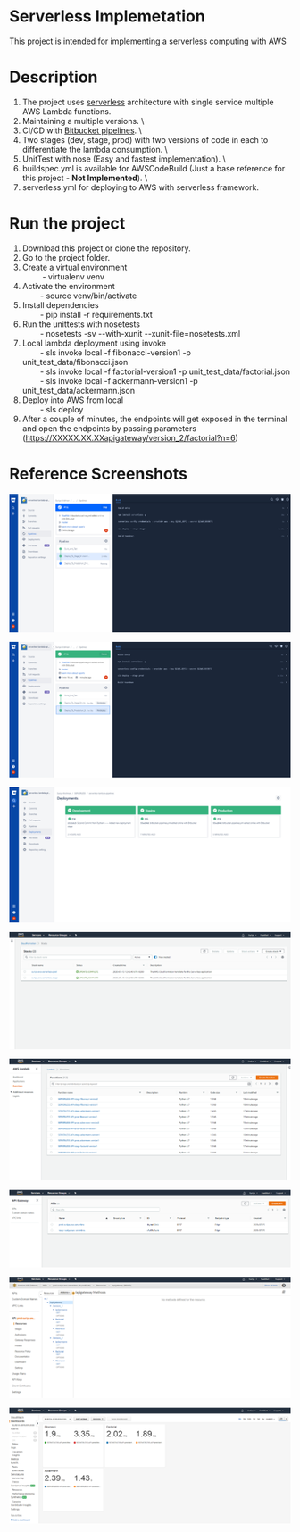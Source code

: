# Serverless Implemetation #
This project is intended for implementing a serverless computing with AWS

# Description #
 1. The project uses [serverless](https://serverless.com) architecture with single service multiple AWS Lambda functions.
 2. Maintaining a multiple versions. \
 3. CI/CD with [Bitbucket pipelines](https://bitbucket.org/product/features/pipelines). \
 4. Two stages (dev, stage, prod) with two versions of code in each to differentiate the lambda consumption. \
 5. UnitTest with nose (Easy and fastest implementation). \
 6. buildspec.yml is available for AWSCodeBuild (Just a base reference for this project - **Not Implemented**). \
 7. serverless.yml for deploying to AWS with serverless framework.

# Run the project #
1. Download this project or clone the repository.
2. Go to the project folder.
3. Create a virtual environment \
     &nbsp; &nbsp; &nbsp; &nbsp;&nbsp; - virtualenv venv
4. Activate the environment \
     &nbsp; &nbsp; &nbsp; &nbsp;  - source venv/bin/activate
5. Install dependencies \
     &nbsp; &nbsp; &nbsp; &nbsp;  - pip install -r requirements.txt
6. Run the unittests with nosetests \
     &nbsp; &nbsp; &nbsp; &nbsp;  - nosetests -sv --with-xunit --xunit-file=nosetests.xml
7. Local lambda deployment using invoke \
     &nbsp; &nbsp; &nbsp; &nbsp;  - sls invoke local -f fibonacci-version1 -p unit_test_data/fibonacci.json \
     &nbsp; &nbsp; &nbsp; &nbsp;  - sls invoke local -f factorial-version1 -p unit_test_data/factorial.json \
     &nbsp; &nbsp; &nbsp; &nbsp;  - sls invoke local -f ackermann-version1 -p unit_test_data/ackermann.json
8. Deploy into AWS from local \
     &nbsp; &nbsp; &nbsp; &nbsp;  - sls deploy
9. After a couple of minutes, the endpoints will get exposed in the terminal and open the endpoints by passing parameters (https://XXXXX.XX.XXapigateway/version_2/factorial?n=6)

# Reference Screenshots #

![reference_screenshots](reference_screenshots/Deploying_in_master.png)

![reference_screenshots](reference_screenshots/Deployment_Pipelines.png)

![reference_screenshots](reference_screenshots/Deployment_Stage.png)

![reference_screenshots](reference_screenshots/Cloud_Formation_using_SLS.png)

![reference_screenshots](reference_screenshots/Lambda.png)

![reference_screenshots](reference_screenshots/API_Gateway.png)

![reference_screenshots](reference_screenshots/API_Gateway_Methods.png)

![reference_screenshots](reference_screenshots/Dashboard.png)






 
         
      
 
